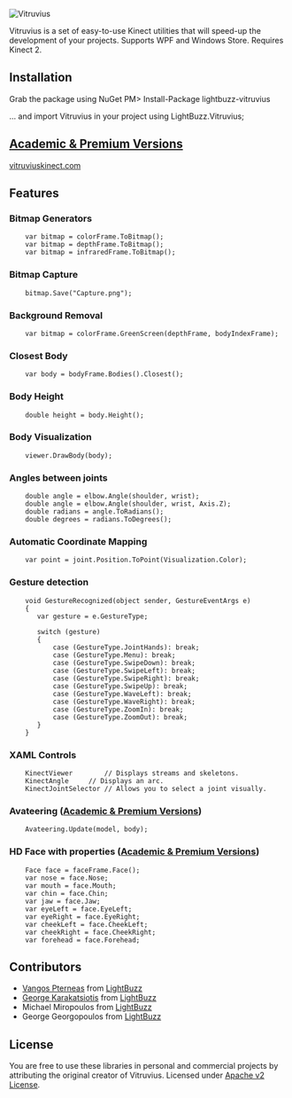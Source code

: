 ![Vitruvius](https://raw.githubusercontent.com/LightBuzz/Vitruvius/master/LOGO.png "Vitruvius")

Vitruvius is a set of easy-to-use Kinect utilities that will speed-up the development of your projects. Supports WPF and Windows Store. Requires Kinect 2.

## Installation
Grab the package using NuGet
        PM> Install-Package lightbuzz-vitruvius

... and import Vitruvius in your project
        using LightBuzz.Vitruvius;
        
## [Academic & Premium Versions](http://vitruviuskinect.com)
[vitruviuskinect.com](http://vitruviuskinect.com)

## Features

### Bitmap Generators
        var bitmap = colorFrame.ToBitmap();
        var bitmap = depthFrame.ToBitmap();
        var bitmap = infraredFrame.ToBitmap();

### Bitmap Capture
        bitmap.Save("Capture.png");

### Background Removal
        var bitmap = colorFrame.GreenScreen(depthFrame, bodyIndexFrame);

### Closest Body
        var body = bodyFrame.Bodies().Closest();

### Body Height
        double height = body.Height();

### Body Visualization
        viewer.DrawBody(body);

### Angles between joints
        double angle = elbow.Angle(shoulder, wrist);
        double angle = elbow.Angle(shoulder, wrist, Axis.Z);
        double radians = angle.ToRadians();
        double degrees = radians.ToDegrees();

### Automatic Coordinate Mapping
        var point = joint.Position.ToPoint(Visualization.Color);

### Gesture detection
        void GestureRecognized(object sender, GestureEventArgs e)
        {
           var gesture = e.GestureType;
        
           switch (gesture)
           {
        	   case (GestureType.JointHands): break;
        	   case (GestureType.Menu): break;
        	   case (GestureType.SwipeDown): break;
        	   case (GestureType.SwipeLeft): break;
        	   case (GestureType.SwipeRight): break;
        	   case (GestureType.SwipeUp): break;
        	   case (GestureType.WaveLeft): break;
        	   case (GestureType.WaveRight): break;
        	   case (GestureType.ZoomIn): break;
        	   case (GestureType.ZoomOut): break;
           }
        }

### XAML Controls
        KinectViewer		// Displays streams and skeletons.
        KinectAngle		// Displays an arc.
        KinectJointSelector	// Allows you to select a joint visually.

### Avateering ([Academic & Premium Versions](http://vitruviuskinect.com))
        Avateering.Update(model, body);

### HD Face with properties ([Academic & Premium Versions](http://vitruviuskinect.com))
        Face face = faceFrame.Face();
        var nose = face.Nose;
        var mouth = face.Mouth;
        var chin = face.Chin;
        var jaw = face.Jaw;
        var eyeLeft = face.EyeLeft;
        var eyeRight = face.EyeRight;
        var cheekLeft = face.CheekLeft;
        var cheekRight = face.CheekRight;
        var forehead = face.Forehead;

## Contributors
* [Vangos Pterneas](http://pterneas.com) from [LightBuzz](http://lightbuzz.com)
* [George Karakatsiotis](http://gkarak.com) from [LightBuzz](http://lightbuzz.com)
* Michael Miropoulos from [LightBuzz](http://lightbuzz.com)
* George Georgopoulos from [LightBuzz](http://lightbuzz.com)

## License
You are free to use these libraries in personal and commercial projects by attributing the original creator of Vitruvius. Licensed under [Apache v2 License](https://github.com/LightBuzz/Vitruvius/blob/master/LICENSE).
